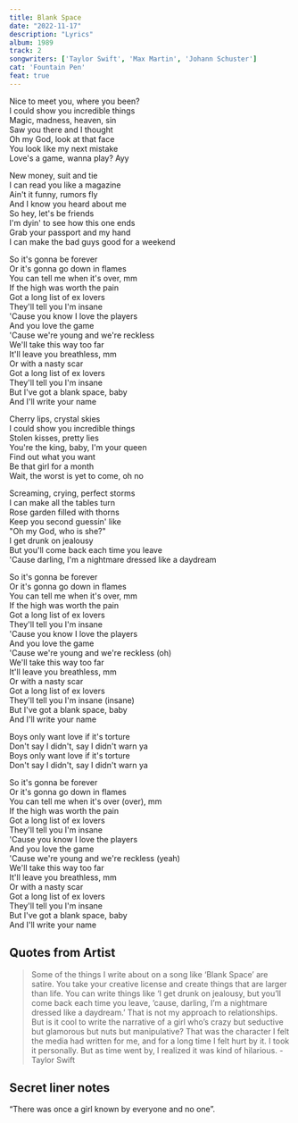 ```yaml
---
title: Blank Space
date: "2022-11-17"
description: "Lyrics"
album: 1989
track: 2
songwriters: ['Taylor Swift', 'Max Martin', 'Johann Schuster']
cat: 'Fountain Pen'
feat: true
---
```

<p className="verse-one">
Nice to meet you, where you been? <br />
I could show you incredible things <br />
Magic, madness, heaven, sin <br />
Saw you there and I thought <br />
Oh my God, look at that face <br />
You look like my next mistake <br />
Love's a game, wanna play? Ayy <br />
</p>
<p className="verse-two">
New money, suit and tie <br />
I can read you like a magazine <br />
Ain't it funny, rumors fly <br />
And I know you heard about me <br />
So hey, let's be friends <br />
I'm dyin' to see how this one ends <br />
Grab your passport and my hand <br />
I can make the bad guys good for a weekend <br />
</p>
<p className="chorus">
So it's gonna be forever <br />
Or it's gonna go down in flames <br />
You can tell me when it's over, mm <br />
If the high was worth the pain <br />
Got a long list of ex lovers <br />
They'll tell you I'm insane <br />
'Cause you know I love the players <br />
And you love the game <br />
'Cause we're young and we're reckless <br />
We'll take this way too far <br />
It'll leave you breathless, mm <br />
Or with a nasty scar <br />
Got a long list of ex lovers <br />
They'll tell you I'm insane <br />
But I've got a blank space, baby <br />
And I'll write your name <br />
</p>
<p className="verse-three">
Cherry lips, crystal skies <br />
I could show you incredible things <br />
Stolen kisses, pretty lies <br />
You're the king, baby, I'm your queen <br />
Find out what you want <br />
Be that girl for a month <br />
Wait, the worst is yet to come, oh no <br />
</p>
<p className="verse-four">
Screaming, crying, perfect storms <br />
I can make all the tables turn <br />
Rose garden filled with thorns <br />
Keep you second guessin' like <br />
"Oh my God, who is she?" <br />
I get drunk on jealousy <br />
But you'll come back each time you leave <br />
'Cause darling, I'm a nightmare dressed like a daydream <br />
</p>
<p className="chorus">
So it's gonna be forever <br />
Or it's gonna go down in flames <br />
You can tell me when it's over, mm <br />
If the high was worth the pain <br />
Got a long list of ex lovers <br />
They'll tell you I'm insane <br />
'Cause you know I love the players <br />
And you love the game <br />
'Cause we're young and we're reckless (oh) <br />
We'll take this way too far <br />
It'll leave you breathless, mm <br />
Or with a nasty scar <br />
Got a long list of ex lovers <br />
They'll tell you I'm insane (insane) <br />
But I've got a blank space, baby <br />
And I'll write your name <br />
</p>
<p className="bridge">
Boys only want love if it's torture <br />
Don't say I didn't, say I didn't warn ya <br />
Boys only want love if it's torture <br />
Don't say I didn't, say I didn't warn ya <br />
</p>
<p className="chorus">
So it's gonna be forever <br />
Or it's gonna go down in flames <br />
You can tell me when it's over (over), mm <br />
If the high was worth the pain <br />
Got a long list of ex lovers <br />
They'll tell you I'm insane <br />
'Cause you know I love the players <br />
And you love the game <br />
'Cause we're young and we're reckless (yeah) <br />
We'll take this way too far <br />
It'll leave you breathless, mm <br />
Or with a nasty scar <br />
Got a long list of ex lovers <br />
They'll tell you I'm insane <br />
But I've got a blank space, baby <br />
And I'll write your name <br />
</p>




## Quotes from Artist
<blockquote cite="https://www.gq.com/story/taylor-swift-gq-cover-story">
Some of the things I write about on a song like ‘Blank Space’ are satire. You take your creative license and create things that are larger than life. You can write things like ‘I get drunk on jealousy, but you’ll come back each time you leave, ’cause, darling, I’m a nightmare dressed like a daydream.’ That is not my approach to relationships. But is it cool to write the narrative of a girl who’s crazy but seductive but glamorous but nuts but manipulative? That was the character I felt the media had written for me, and for a long time I felt hurt by it. I took it personally. But as time went by, I realized it was kind of hilarious. - Taylor Swift
</blockquote>


## Secret liner notes
“There was once a girl known by everyone and no one”.
